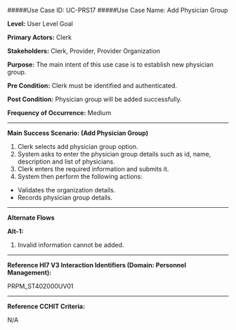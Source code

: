 #####Use Case ID: UC-PRS17
#####Use Case Name: Add Physician Group

**Level:**                     User Level Goal

**Primary Actors:**            Clerk

**Stakeholders:**              Clerk, Provider, Provider Organization

**Purpose:**                   The main intent of this use case is to establish new physician group.

**Pre Condition:**             Clerk must be identified and authenticated.

**Post Condition:**            Physician group will be added successfully.

**Frequency of Occurrence:**   Medium

__________________________________________________________
**Main Success Scenario: (Add Physician Group)**

1. Clerk selects add physician group option.
2. System asks to enter the physician group details such as id, name, description and list of physicians.
3. Clerk enters the required information and submits it.
4. System then perform the following actions:
  * Validates the organization details.
  * Records physician group details.
  

_______________________________________________________________________________
**Alternate Flows** 

**Alt-1:**

1. Invalid information cannot be added.

________________________________________________________________________
**Reference Hl7 V3 Interaction Identifiers (Domain: Personnel Management):**

PRPM_ST402000UV01
_______________________________________________________________
**Reference CCHIT Criteria:**

N/A

